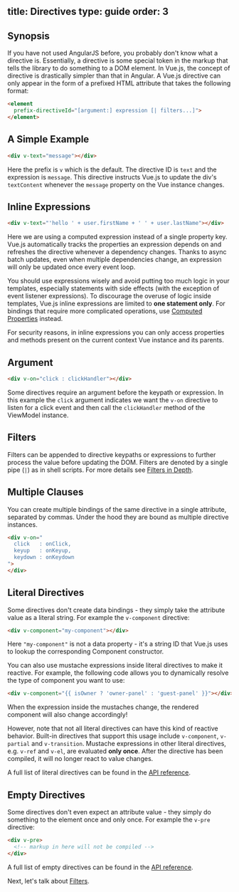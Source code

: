 title: Directives
type: guide
order: 3
---

## Synopsis

If you have not used AngularJS before, you probably don't know what a directive is. Essentially, a directive is some special token in the markup that tells the library to do something to a DOM element. In Vue.js, the concept of directive is drastically simpler than that in Angular. A Vue.js directive can only appear in the form of a prefixed HTML attribute that takes the following format:

``` html
<element
  prefix-directiveId="[argument:] expression [| filters...]">
</element>
```

## A Simple Example

``` html
<div v-text="message"></div>
```

Here the prefix is `v` which is the default. The directive ID is `text` and the expression is `message`. This directive instructs Vue.js to update the div's `textContent` whenever the `message` property on the Vue instance changes.

## Inline Expressions

``` html
<div v-text="'hello ' + user.firstName + ' ' + user.lastName"></div>
```

Here we are using a computed expression instead of a single property key. Vue.js automatically tracks the properties an expression depends on and refreshes the directive whenever a dependency changes. Thanks to async batch updates, even when multiple dependencies change, an expression will only be updated once every event loop.

You should use expressions wisely and avoid putting too much logic in your templates, especially statements with side effects (with the exception of event listener expressions). To discourage the overuse of logic inside templates, Vue.js inline expressions are limited to **one statement only**. For bindings that require more complicated operations, use [Computed Properties](/guide/computed.html) instead.

<p class="tip">For security reasons, in inline expressions you can only access properties and methods present on the current context Vue instance and its parents.</p>

## Argument

``` html
<div v-on="click : clickHandler"></div>
```

Some directives require an argument before the keypath or expression. In this example the `click` argument indicates we want the `v-on` directive to listen for a click event and then call the `clickHandler` method of the ViewModel instance.

## Filters

Filters can be appended to directive keypaths or expressions to further process the value before updating the DOM. Filters are denoted by a single pipe (`|`) as in shell scripts. For more details see [Filters in Depth](/guide/filters.html).

## Multiple Clauses

You can create multiple bindings of the same directive in a single attribute, separated by commas. Under the hood they are bound as multiple directive instances.

``` html
<div v-on="
  click   : onClick,
  keyup   : onKeyup,
  keydown : onKeydown
">
</div>
```

## Literal Directives

Some directives don't create data bindings - they simply take the attribute value as a literal string. For example the `v-component` directive:

``` html
<div v-component="my-component"></div>
```

Here `"my-component"` is not a data property - it's a string ID that Vue.js uses to lookup the corresponding Component constructor.

You can also use mustache expressions inside literal directives to make it reactive. For example, the following code allows you to dynamically resolve the type of component you want to use:

``` html
<div v-component="{{ isOwner ? 'owner-panel' : 'guest-panel' }}"></div>
```

When the expression inside the mustaches change, the rendered component will also change accordingly!

However, note that not all literal directives can have this kind of reactive behavior. Built-in directives that support this usage include `v-component`, `v-partial` and `v-transition`. Mustache expressions in other literal directives, e.g. `v-ref` and `v-el`, are evaluated **only once**. After the directive has been compiled, it will no longer react to value changes.

A full list of literal directives can be found in the [API reference](/api/directives.html#Literal_Directives).

## Empty Directives

Some directives don't even expect an attribute value - they simply do something to the element once and only once. For example the `v-pre` directive:

``` html
<div v-pre>
  <!-- markup in here will not be compiled -->
</div>
```

A full list of empty directives can be found in the [API reference](/api/directives.html#Empty_Directives).

Next, let's talk about [Filters](/guide/filters.html).
